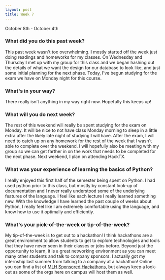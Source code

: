 ```yaml
---
layout: post
title: Week 7
---
```


October 8th - October 4th

### What did you do this past week?

This past week wasn't too overwhelming. I mostly started off the week just doing readings and homeworks for my classes. On Wednesday and Thursday I met up with my group for this class and we began hashing out the details of what we want the design for our database to look like, and just some initial planning for the next phase. Today, I've begun studying for the exam we have on Monday night for this course.


### What's in your way?

There really isn't anything in my way right now. Hopefully this keeps up!


### What will you do next week?

The rest of this weekend will really be spent studying for the exam on Monday. It will be nice to not have class Monday morning to sleep in a little extra after the likely late night of studying I will have. After the exam, I will need to catch up on any homework for the rest of the week that I wasn't able to complete over the weekend. I will hopefully also be meeting with my group so we can get farther in on the work that needs to be completed for the next phase. Next weekend, I plan on attending HackTX.


### What was your experience of learning the basics of Python?

I really enjoyed this first half of the semester being spent on Python. I had used python prior to this class, but mostly by constant look-up of documentation and I never really understood some of the underlying features of the language. I feel like each lecture I really learned something new. With the knowledge I have learned the past couple of weeks about Python, I really feel like I am extremely comfortable using the language, and know how to use it optimally and efficiently.


### What's your pick-of-the-week or tip-of-the-week?

My tip-of-the-week is to get out to a hackathon! I think hackathons are a great environment to allow students to get to explore technologies and tools that they have never seen in their classes or jobs before. Beyond just the opportunity to learn, it is a great networking environment as you can meet many other students and talk to company sponsors. I actually got my internship last summer from talking to a company at a hackathon! Online you can find a list of [MLH Sponsored Hackathons](https://mlh.io/seasons/na-2019/events), but always keep a look-out as some of the orgs here on campus will host them as well.
